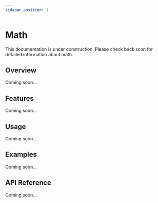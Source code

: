 ```yaml
---
sidebar_position: 1
---
```


# Math

This documentation is under construction. Please check back soon for detailed information about math.

## Overview

Coming soon...

## Features

Coming soon...

## Usage

Coming soon...

## Examples

Coming soon...

## API Reference

Coming soon...
